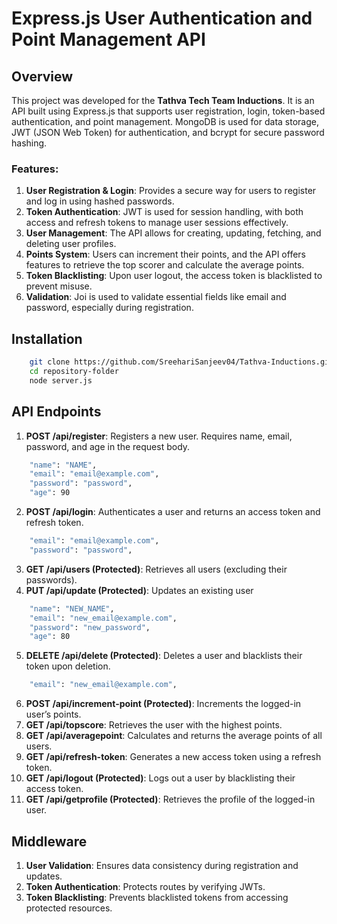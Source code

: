 # Express.js User Authentication and Point Management API

## Overview
This project was developed for the **Tathva Tech Team Inductions**. It is an API built using Express.js that supports user registration, login, token-based authentication, and point management. MongoDB is used for data storage, JWT (JSON Web Token) for authentication, and bcrypt for secure password hashing.

### Features:
1. **User Registration & Login**: Provides a secure way for users to register and log in using hashed passwords.
2. **Token Authentication**: JWT is used for session handling, with both access and refresh tokens to manage user sessions effectively.
3. **User Management**: The API allows for creating, updating, fetching, and deleting user profiles.
4. **Points System**: Users can increment their points, and the API offers features to retrieve the top scorer and calculate the average points.
5. **Token Blacklisting**: Upon user logout, the access token is blacklisted to prevent misuse.
1. **Validation**: Joi is used to validate essential fields like email and password, especially during registration.

## Installation
```bash
    git clone https://github.com/SreehariSanjeev04/Tathva-Inductions.git
    cd repository-folder
    node server.js
```

## API Endpoints

1. **POST /api/register**: Registers a new user. Requires name, email, password, and age in the request body.
```bash
    "name": "NAME",
    "email": "email@example.com",
    "password": "password",
    "age": 90
```
2. **POST /api/login**: Authenticates a user and returns an access token and refresh token.
```bash
    "email": "email@example.com",
    "password": "password",
```
3. **GET /api/users (Protected)**: Retrieves all users (excluding their passwords).
4. **PUT /api/update (Protected)**: Updates an existing user
```bash
    "name": "NEW_NAME",
    "email": "new_email@example.com",
    "password": "new_password",
    "age": 80
```
5. **DELETE /api/delete (Protected)**: Deletes a user and blacklists their token upon deletion.
```bash
    "email": "new_email@example.com",
```
6. **POST /api/increment-point (Protected)**: Increments the logged-in user’s points.
7. **GET /api/topscore**: Retrieves the user with the highest points.
8. **GET /api/averagepoint**: Calculates and returns the average points of all users.
9. **GET /api/refresh-token**: Generates a new access token using a refresh token.
10. **GET /api/logout (Protected)**: Logs out a user by blacklisting their access token.
11. **GET /api/getprofile (Protected)**: Retrieves the profile of the logged-in user.

## Middleware

1. **User Validation**: Ensures data consistency during registration and updates.
2. **Token Authentication**: Protects routes by verifying JWTs.
3. **Token Blacklisting**: Prevents blacklisted tokens from accessing protected resources.
